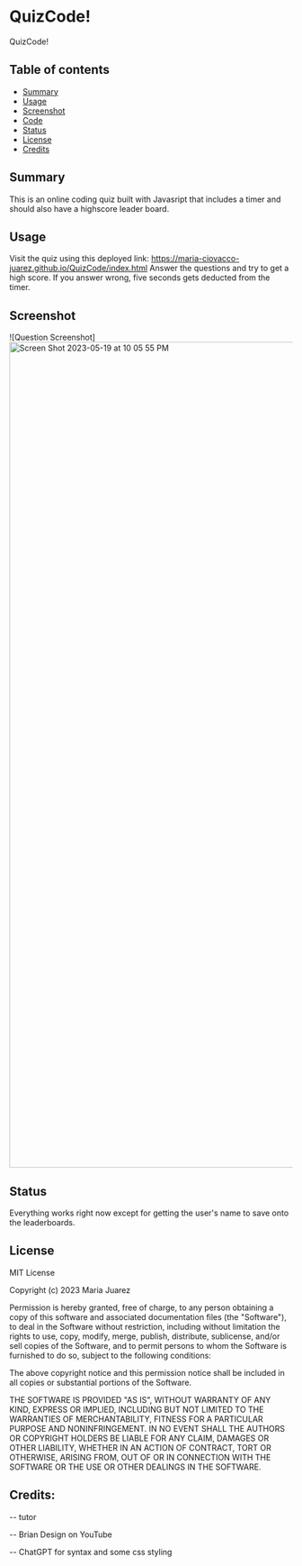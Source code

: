 # QuizCode!
QuizCode!

## Table of contents
* [Summary](#Summary)
* [Usage](#Usage)
* [Screenshot](#screenshots)
* [Code](#Code)
* [Status](#status)
* [License](#License)
* [Credits](#Credits)

## Summary
This is an online coding quiz built with Javasript that includes a timer and should also have a highscore leader board.

## Usage
Visit the quiz using this deployed link: https://maria-ciovacco-juarez.github.io/QuizCode/index.html
Answer the questions and try to get a high score. If you answer wrong, five seconds gets deducted from the timer.

## Screenshot
![Question Screenshot]<img width="1466" alt="Screen Shot 2023-05-19 at 10 05 55 PM" src="https://github.com/maria-ciovacco-juarez/QuizCode/assets/119270869/74838f9a-2dd8-4438-9039-786f7dbdd4bb">



## Status
Everything works right now except for getting the user's name to save onto the leaderboards.

## License
MIT License

Copyright (c) 2023 Maria Juarez

Permission is hereby granted, free of charge, to any person obtaining a copy
of this software and associated documentation files (the "Software"), to deal
in the Software without restriction, including without limitation the rights
to use, copy, modify, merge, publish, distribute, sublicense, and/or sell
copies of the Software, and to permit persons to whom the Software is
furnished to do so, subject to the following conditions:

The above copyright notice and this permission notice shall be included in all
copies or substantial portions of the Software.

THE SOFTWARE IS PROVIDED "AS IS", WITHOUT WARRANTY OF ANY KIND, EXPRESS OR
IMPLIED, INCLUDING BUT NOT LIMITED TO THE WARRANTIES OF MERCHANTABILITY,
FITNESS FOR A PARTICULAR PURPOSE AND NONINFRINGEMENT. IN NO EVENT SHALL THE
AUTHORS OR COPYRIGHT HOLDERS BE LIABLE FOR ANY CLAIM, DAMAGES OR OTHER
LIABILITY, WHETHER IN AN ACTION OF CONTRACT, TORT OR OTHERWISE, ARISING FROM,
OUT OF OR IN CONNECTION WITH THE SOFTWARE OR THE USE OR OTHER DEALINGS IN THE
SOFTWARE.

## Credits:
-- tutor

-- Brian Design on YouTube

-- ChatGPT for syntax and some css styling
